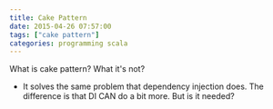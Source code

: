 ```yaml
---
title: Cake Pattern
date: 2015-04-26 07:57:00
tags: ["cake pattern"]
categories: programming scala
---
```


What is cake pattern?
What it's not?
 - It solves the same problem that dependency injection does.
   The difference is that DI CAN do a bit more. But is it needed?

